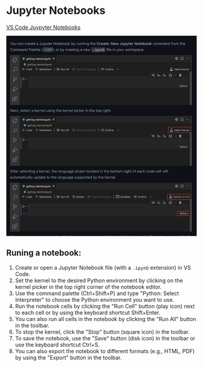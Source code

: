 # Jupyter Notebooks

[VS Code Juypyter Notebooks](https://code.visualstudio.com/docs/datascience/jupyter-notebooks)

![VS Code](./images/vscode-jupyter.png)

## Runing a notebook:

1. Create or open a Jupyter Notebook file (with a `.ipynb` extension) in VS Code.
2. Set the kernel to the desired Python environment by clicking on the kernel picker in the top right corner of the notebook editor.
3. Use the command palette (Ctrl+Shift+P) and type "Python: Select Interpreter" to choose the Python environment you want to use.
4. Run the notebook cells by clicking the "Run Cell" button (play icon) next to each cell or by using the keyboard shortcut Shift+Enter.
5. You can also run all cells in the notebook by clicking the "Run All" button in the toolbar.
6. To stop the kernel, click the "Stop" button (square icon) in the toolbar.
7. To save the notebook, use the "Save" button (disk icon) in the toolbar or use the keyboard shortcut Ctrl+S.
8. You can also export the notebook to different formats (e.g., HTML, PDF) by using the "Export" button in the toolbar.